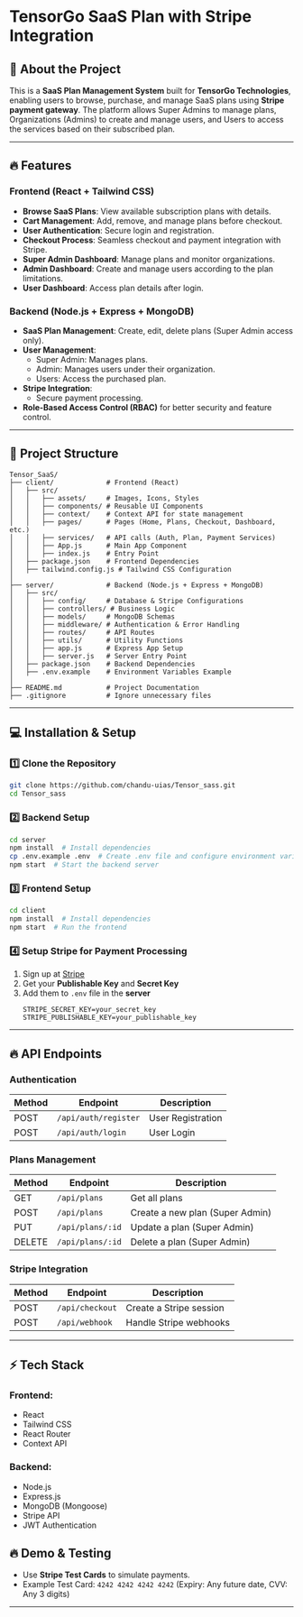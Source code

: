 # TensorGo SaaS Plan with Stripe Integration

## 🚀 About the Project
This is a **SaaS Plan Management System** built for **TensorGo Technologies**, enabling users to browse, purchase, and manage SaaS plans using **Stripe payment gateway**. The platform allows Super Admins to manage plans, Organizations (Admins) to create and manage users, and Users to access the services based on their subscribed plan.

---

## 🔥 Features
### **Frontend (React + Tailwind CSS)**
- **Browse SaaS Plans**: View available subscription plans with details.
- **Cart Management**: Add, remove, and manage plans before checkout.
- **User Authentication**: Secure login and registration.
- **Checkout Process**: Seamless checkout and payment integration with Stripe.
- **Super Admin Dashboard**: Manage plans and monitor organizations.
- **Admin Dashboard**: Create and manage users according to the plan limitations.
- **User Dashboard**: Access plan details after login.

### **Backend (Node.js + Express + MongoDB)**
- **SaaS Plan Management**: Create, edit, delete plans (Super Admin access only).
- **User Management**:
  - Super Admin: Manages plans.
  - Admin: Manages users under their organization.
  - Users: Access the purchased plan.
- **Stripe Integration**:
  - Secure payment processing.
- **Role-Based Access Control (RBAC)** for better security and feature control.

---

## 📁 Project Structure
```
Tensor_SaaS/
├── client/             # Frontend (React)
│   ├── src/
│   │   ├── assets/     # Images, Icons, Styles
│   │   ├── components/ # Reusable UI Components
│   │   ├── context/    # Context API for state management
│   │   ├── pages/      # Pages (Home, Plans, Checkout, Dashboard, etc.)
│   │   ├── services/   # API calls (Auth, Plan, Payment Services)
│   │   ├── App.js      # Main App Component
│   │   ├── index.js    # Entry Point
│   ├── package.json    # Frontend Dependencies
│   ├── tailwind.config.js # Tailwind CSS Configuration
│
├── server/             # Backend (Node.js + Express + MongoDB)
│   ├── src/
│   │   ├── config/     # Database & Stripe Configurations
│   │   ├── controllers/ # Business Logic
│   │   ├── models/     # MongoDB Schemas
│   │   ├── middleware/ # Authentication & Error Handling
│   │   ├── routes/     # API Routes
│   │   ├── utils/      # Utility Functions
│   │   ├── app.js      # Express App Setup
│   │   ├── server.js   # Server Entry Point
│   ├── package.json    # Backend Dependencies
│   ├── .env.example    # Environment Variables Example
│
├── README.md           # Project Documentation
├── .gitignore          # Ignore unnecessary files
```

---

## 💻 Installation & Setup
### **1️⃣ Clone the Repository**
```bash
git clone https://github.com/chandu-uias/Tensor_sass.git
cd Tensor_sass
```

### **2️⃣ Backend Setup**
```bash
cd server
npm install  # Install dependencies
cp .env.example .env  # Create .env file and configure environment variables
npm start  # Start the backend server
```

### **3️⃣ Frontend Setup**
```bash
cd client
npm install  # Install dependencies
npm start  # Run the frontend
```

### **4️⃣ Setup Stripe for Payment Processing**
1. Sign up at [Stripe](https://stripe.com/)
2. Get your **Publishable Key** and **Secret Key**
3. Add them to `.env` file in the **server**
   ```env
   STRIPE_SECRET_KEY=your_secret_key
   STRIPE_PUBLISHABLE_KEY=your_publishable_key
   ```

---

## 🔥 API Endpoints
### **Authentication**
| Method | Endpoint       | Description            |
|--------|--------------|------------------------|
| POST   | `/api/auth/register` | User Registration |
| POST   | `/api/auth/login` | User Login |

### **Plans Management**
| Method | Endpoint | Description |
|--------|---------|-------------|
| GET | `/api/plans` | Get all plans |
| POST | `/api/plans` | Create a new plan (Super Admin) |
| PUT | `/api/plans/:id` | Update a plan (Super Admin) |
| DELETE | `/api/plans/:id` | Delete a plan (Super Admin) |

### **Stripe Integration**
| Method | Endpoint | Description |
|--------|---------|-------------|
| POST | `/api/checkout` | Create a Stripe session |
| POST | `/api/webhook` | Handle Stripe webhooks |

---

## ⚡ Tech Stack
### **Frontend:**
- React
- Tailwind CSS
- React Router
- Context API

### **Backend:**
- Node.js
- Express.js
- MongoDB (Mongoose)
- Stripe API
- JWT Authentication



## 🔥 Demo & Testing
- Use **Stripe Test Cards** to simulate payments.
- Example Test Card: `4242 4242 4242 4242` (Expiry: Any future date, CVV: Any 3 digits)

---



